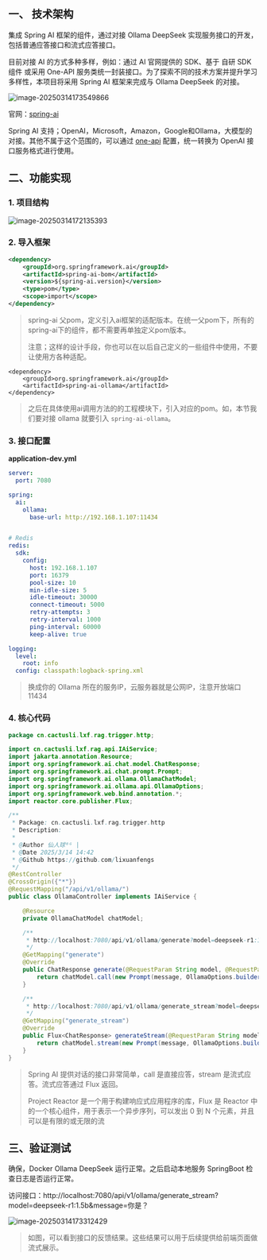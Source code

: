 ## 一、 技术架构

集成 Spring AI 框架的组件，通过对接 Ollama DeepSeek 实现服务接口的开发，包括普通应答接口和流式应答接口。

目前对接 AI 的方式多种多样，例如：通过 AI 官网提供的 SDK、基于 自研 SDK 组件 或采用 One-API 服务类统一封装接口。为了探索不同的技术方案并提升学习多样性，本项目将采用 Spring AI 框架来完成与 Ollama DeepSeek 的对接。

![image-20250314173549866](https://beauties.eu.org/blogimg/main/img1/image-20250314173549866.png)

官网：[spring-ai](https://spring.io/projects/spring-ai)

Spring AI 支持；OpenAI，Microsoft，Amazon，Google和Ollama，大模型的对接。其他不属于这个范围的，可以通过 [one-api](https://github.com/songquanpeng/one-api) 配置，统一转换为 OpenAI 接口服务格式进行使用。

## 二、功能实现

### 1. 项目结构

![image-20250314172135393](https://beauties.eu.org/blogimg/main/img1/image-20250314172135393.png)

### 2. 导入框架

```xml
<dependency>
    <groupId>org.springframework.ai</groupId>
    <artifactId>spring-ai-bom</artifactId>
    <version>${spring-ai.version}</version>
    <type>pom</type>
    <scope>import</scope>
</dependency>
```

>  spring-ai 父pom，定义引入ai框架的适配版本。在统一父pom下，所有的spring-ai下的组件，都不需要再单独定义pom版本。
>
> 注意；这样的设计手段，你也可以在以后自己定义的一些组件中使用，不要让使用方各种适配。



```xml-dtd
<dependency>
    <groupId>org.springframework.ai</groupId>
    <artifactId>spring-ai-ollama</artifactId>
</dependency>
```

> 之后在具体使用ai调用方法的的工程模块下，引入对应的pom。如，本节我们要对接 ollama 就要引入 `spring-ai-ollama`。

### 3. 接口配置

**application-dev.yml**

```yml
server:
  port: 7080

spring:
  ai:
    ollama:
      base-url: http://192.168.1.107:11434


# Redis
redis:
  sdk:
    config:
      host: 192.168.1.107
      port: 16379
      pool-size: 10
      min-idle-size: 5
      idle-timeout: 30000
      connect-timeout: 5000
      retry-attempts: 3
      retry-interval: 1000
      ping-interval: 60000
      keep-alive: true

logging:
  level:
    root: info
  config: classpath:logback-spring.xml

```

>  换成你的 Ollama 所在的服务IP，云服务器就是公网IP，注意开放端口 11434

### 4. 核心代码

```java
package cn.cactusli.lxf.rag.trigger.http;

import cn.cactusli.lxf.rag.api.IAiService;
import jakarta.annotation.Resource;
import org.springframework.ai.chat.model.ChatResponse;
import org.springframework.ai.chat.prompt.Prompt;
import org.springframework.ai.ollama.OllamaChatModel;
import org.springframework.ai.ollama.api.OllamaOptions;
import org.springframework.web.bind.annotation.*;
import reactor.core.publisher.Flux;

/**
 * Package: cn.cactusli.lxf.rag.trigger.http
 * Description:
 *
 * @Author 仙人球⁶ᴳ |
 * @Date 2025/3/14 14:42
 * @Github https://github.com/lixuanfengs
 */
@RestController
@CrossOrigin({"*"})
@RequestMapping("/api/v1/ollama/")
public class OllamaController implements IAiService {

    @Resource
    private OllamaChatModel chatModel;

    /**
     * http://localhost:7080/api/v1/ollama/generate?model=deepseek-r1:1.5b&message=你是？
     */
    @GetMapping("generate")
    @Override
    public ChatResponse generate(@RequestParam String model, @RequestParam String message) {
        return chatModel.call(new Prompt(message, OllamaOptions.builder().model(model).build()));
    }

    /**
     * http://localhost:7080/api/v1/ollama/generate_stream?model=deepseek-r1:1.5b&message=你是？
     */
    @GetMapping("generate_stream")
    @Override
    public Flux<ChatResponse> generateStream(@RequestParam String model, @RequestParam String message) {
        return chatModel.stream(new Prompt(message, OllamaOptions.builder().model(model).build()));
    }
}

```

> Spring AI 提供对话的接口非常简单，call 是直接应答，stream 是流式应答。流式应答通过 Flux 返回。
>
> Project Reactor 是一个用于构建响应式应用程序的库，Flux 是 Reactor 中的一个核心组件，用于表示一个异步序列，可以发出 0 到 N 个元素，并且可以是有限的或无限的流

## 三、验证测试

确保，Docker Ollama DeepSeek 运行正常。之后启动本地服务 SpringBoot 检查日志是否运行正常。

访问接口：http://localhost:7080/api/v1/ollama/generate_stream?model=deepseek-r1:1.5b&message=你是？

![image-20250314173312429](https://beauties.eu.org/blogimg/main/img1/image-20250314173312429.png)

> 如图，可以看到接口的反馈结果。这些结果可以用于后续提供给前端页面做流式展示。